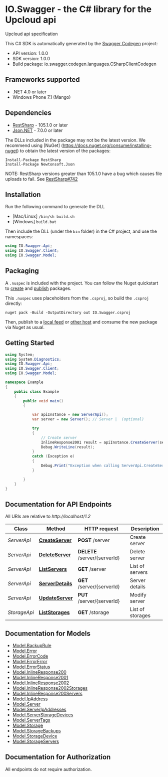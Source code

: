 # IO.Swagger - the C# library for the Upcloud api

Upcloud api specification

This C# SDK is automatically generated by the [Swagger Codegen](https://github.com/swagger-api/swagger-codegen) project:

- API version: 1.0.0
- SDK version: 1.0.0
- Build package: io.swagger.codegen.languages.CSharpClientCodegen

<a name="frameworks-supported"></a>
## Frameworks supported
- .NET 4.0 or later
- Windows Phone 7.1 (Mango)

<a name="dependencies"></a>
## Dependencies
- [RestSharp](https://www.nuget.org/packages/RestSharp) - 105.1.0 or later
- [Json.NET](https://www.nuget.org/packages/Newtonsoft.Json/) - 7.0.0 or later

The DLLs included in the package may not be the latest version. We recommend using [NuGet] (https://docs.nuget.org/consume/installing-nuget) to obtain the latest version of the packages:
```
Install-Package RestSharp
Install-Package Newtonsoft.Json
```

NOTE: RestSharp versions greater than 105.1.0 have a bug which causes file uploads to fail. See [RestSharp#742](https://github.com/restsharp/RestSharp/issues/742)

<a name="installation"></a>
## Installation
Run the following command to generate the DLL
- [Mac/Linux] `/bin/sh build.sh`
- [Windows] `build.bat`

Then include the DLL (under the `bin` folder) in the C# project, and use the namespaces:
```csharp
using IO.Swagger.Api;
using IO.Swagger.Client;
using IO.Swagger.Model;
```
<a name="packaging"></a>
## Packaging

A `.nuspec` is included with the project. You can follow the Nuget quickstart to [create](https://docs.microsoft.com/en-us/nuget/quickstart/create-and-publish-a-package#create-the-package) and [publish](https://docs.microsoft.com/en-us/nuget/quickstart/create-and-publish-a-package#publish-the-package) packages.

This `.nuspec` uses placeholders from the `.csproj`, so build the `.csproj` directly:

```
nuget pack -Build -OutputDirectory out IO.Swagger.csproj
```

Then, publish to a [local feed](https://docs.microsoft.com/en-us/nuget/hosting-packages/local-feeds) or [other host](https://docs.microsoft.com/en-us/nuget/hosting-packages/overview) and consume the new package via Nuget as usual.

<a name="getting-started"></a>
## Getting Started

```csharp
using System;
using System.Diagnostics;
using IO.Swagger.Api;
using IO.Swagger.Client;
using IO.Swagger.Model;

namespace Example
{
    public class Example
    {
        public void main()
        {

            var apiInstance = new ServerApi();
            var server = new Server(); // Server |  (optional) 

            try
            {
                // Create server
                InlineResponse2001 result = apiInstance.CreateServer(server);
                Debug.WriteLine(result);
            }
            catch (Exception e)
            {
                Debug.Print("Exception when calling ServerApi.CreateServer: " + e.Message );
            }

        }
    }
}
```

<a name="documentation-for-api-endpoints"></a>
## Documentation for API Endpoints

All URIs are relative to *http://localhost/1.2*

Class | Method | HTTP request | Description
------------ | ------------- | ------------- | -------------
*ServerApi* | [**CreateServer**](docs/ServerApi.md#createserver) | **POST** /server | Create server
*ServerApi* | [**DeleteServer**](docs/ServerApi.md#deleteserver) | **DELETE** /server/{serverId} | Delete server
*ServerApi* | [**ListServers**](docs/ServerApi.md#listservers) | **GET** /server | List of servers
*ServerApi* | [**ServerDetails**](docs/ServerApi.md#serverdetails) | **GET** /server/{serverId} | Server details
*ServerApi* | [**UpdateServer**](docs/ServerApi.md#updateserver) | **PUT** /server/{serverId} | Modify server
*StorageApi* | [**ListStorages**](docs/StorageApi.md#liststorages) | **GET** /storage | List of storages


<a name="documentation-for-models"></a>
## Documentation for Models

 - [Model.BackupRule](docs/BackupRule.md)
 - [Model.Error](docs/Error.md)
 - [Model.ErrorCode](docs/ErrorCode.md)
 - [Model.ErrorError](docs/ErrorError.md)
 - [Model.ErrorStatus](docs/ErrorStatus.md)
 - [Model.InlineResponse200](docs/InlineResponse200.md)
 - [Model.InlineResponse2001](docs/InlineResponse2001.md)
 - [Model.InlineResponse2002](docs/InlineResponse2002.md)
 - [Model.InlineResponse2002Storages](docs/InlineResponse2002Storages.md)
 - [Model.InlineResponse200Servers](docs/InlineResponse200Servers.md)
 - [Model.IpAddress](docs/IpAddress.md)
 - [Model.Server](docs/Server.md)
 - [Model.ServerIpAddresses](docs/ServerIpAddresses.md)
 - [Model.ServerStorageDevices](docs/ServerStorageDevices.md)
 - [Model.ServerTags](docs/ServerTags.md)
 - [Model.Storage](docs/Storage.md)
 - [Model.StorageBackups](docs/StorageBackups.md)
 - [Model.StorageDevice](docs/StorageDevice.md)
 - [Model.StorageServers](docs/StorageServers.md)


<a name="documentation-for-authorization"></a>
## Documentation for Authorization

All endpoints do not require authorization.
